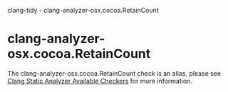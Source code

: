 clang-tidy - clang-analyzer-osx.cocoa.RetainCount

</div>

<div class="meta"
http-equiv=refresh="5;URL=https://clang.llvm.org/docs/analyzer/checkers.html#osx-cocoa-retaincount">

</div>

# clang-analyzer-osx.cocoa.RetainCount

The clang-analyzer-osx.cocoa.RetainCount check is an alias, please see
[Clang Static Analyzer Available
Checkers](https://clang.llvm.org/docs/analyzer/checkers.html#osx-cocoa-retaincount)
for more information.
